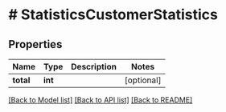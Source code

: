 # # StatisticsCustomerStatistics

## Properties

Name | Type | Description | Notes
------------ | ------------- | ------------- | -------------
**total** | **int** |  | [optional]

[[Back to Model list]](../../README.md#models) [[Back to API list]](../../README.md#endpoints) [[Back to README]](../../README.md)

